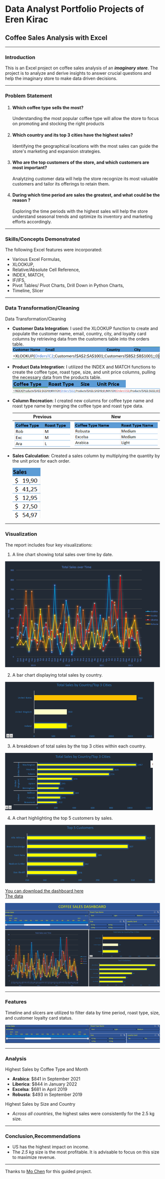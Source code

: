 # Data Analyst Portfolio Projects of Eren Kirac
## Coffee Sales Analysis with Excel
---
### Introduction

This is an Excel project on coffee sales analysis of an **_imaginary store_**. The project is to analyze and derive insights to answer crucial questions and help the imaginary store to make data driven decisions.

---
### Problem Statement
1. #### Which coffee type sells the most?
   Understanding the most popular coffee type will allow the store to focus on promoting and stocking the right products
2. #### Which country and its top 3 cities have the highest sales?
   Identifying the geographical locations with the most sales can guide the store's marketing and expansion strategies.
3. #### Who are the top customers of the store, and which customers are most important?
   Analytzing customer data will help the store recognize its most valuable customers and tailor its offerings to retain them.
4. #### During which time period are sales the greatest, and what could be the reason ?
   Exploring the time periods with the highest sales will help the store understand seasonal trends and optimize its inventory and marketing efforts accordingly.
---
### Skills/Concepts Demonstrated
The following Excel features were incorporated:
- Various Excel Formulas,
- XLOOKUP,
- Relative/Absolute Cell Reference,
- INDEX, MATCH,
- IF/IFS,
- Pivot Tables/ Pivot Charts, Drill Down in Python Charts,
- Timeline, Slicer
---
### Data Transformation/Cleaning
Data Transformation/Cleaning

- **Customer Data Integration**: I used the XLOOKUP function to create and populate the customer name, email, country, city, and loyalty card columns by retrieving data from the customers table into the orders table.
![](https://github.com/kiraceren/Portfolio-Projects/blob/main/Excel%20Portfolio%20Project/columns_created.png)![](https://github.com/kiraceren/Portfolio-Projects/blob/main/Excel%20Portfolio%20Project/xlookup_func.png)
- **Product Data Integration**: I utilized the INDEX and MATCH functions to create the coffee type, roast type, size, and unit price columns, pulling the necessary data from the products table.\
![](https://github.com/kiraceren/Portfolio-Projects/blob/main/Excel%20Portfolio%20Project/new_columns.png) ![](https://github.com/kiraceren/Portfolio-Projects/blob/main/Excel%20Portfolio%20Project/index_func.png) 
- **Column Recreation**: I created new columns for coffee type name and roast type name by merging the coffee type and roast type data.

   Previous                                                                                                   |New
   :------------------------------------------------------------------------------------------------------------:|:----------------------------------------------------------------------:
   ![](https://github.com/kiraceren/Portfolio-Projects/blob/main/Excel%20Portfolio%20Project/coffe_roast.png) |![](https://github.com/kiraceren/Portfolio-Projects/blob/main/Excel%20Portfolio%20Project/coffee_roast_name.png)
- **Sales Calculation**: Created a sales column by multiplying the quantity by the unit price for each order.
  
   ![](https://github.com/kiraceren/Portfolio-Projects/blob/main/Excel%20Portfolio%20Project/sales.png)
---
### Visualization
The report includes four key visualizations:
1. A line chart showing total sales over time by date.

![](https://github.com/kiraceren/Portfolio-Projects/blob/main/Excel%20Portfolio%20Project/line_chart.png)

2. A bar chart displaying total sales by country.

![](https://github.com/kiraceren/Portfolio-Projects/blob/main/Excel%20Portfolio%20Project/ttl_by_country_bar.png)
 
3. A breakdown of total sales by the top 3 cities within each country.

![](https://github.com/kiraceren/Portfolio-Projects/blob/main/Excel%20Portfolio%20Project/drill_down_top_3_cities.png)
   
4. A chart highlighting the top 5 customers by sales.

![](https://github.com/kiraceren/Portfolio-Projects/blob/main/Excel%20Portfolio%20Project/top_5_bar.png)

[You can download the dashboard here](https://github.com/kiraceren/Portfolio-Projects/blob/main/Excel%20Portfolio%20Project/coffeeSalesPortfolioProject-ErenKirac.xlsx)\
[The data](https://github.com/kiraceren/Portfolio-Projects/blob/main/Excel%20Portfolio%20Project/coffeeSalesPortfolioProjectData.xlsx)

![](https://github.com/kiraceren/Portfolio-Projects/blob/main/Excel%20Portfolio%20Project/dashboard.png)

---

### Features
Timeline and slicers are utilized to filter data by time period, roast type, size, and customer loyalty card status.

![](https://github.com/kiraceren/Portfolio-Projects/blob/main/Excel%20Portfolio%20Project/timeline_slicers.png)

---
### Analysis
Highest Sales by Coffee Type and Month
- **Arabica**: $841 in September 2021
- **Liberica**: $844 in January 2022
- **Excelsa**: $681 in April 2019
- **Robusta**: $493 in September 2019

Highest Sales by Size and Country

- _Across all countries_, the highest sales were consistently for the 2.5 kg size.
---
### Conclusion,Recommendations
- US has the highest impact on income.
- The _2.5 kg_ size is the most profitable. It is advisable to focus on this size to maximize revenue.



---
Thanks to [Mo Chen](https://www.youtube.com/@mo-chen) for this guided project.
